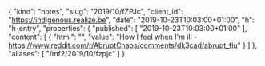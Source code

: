 {
  "kind": "notes",
  "slug": "2019/10/fZPJc",
  "client_id": "https://indigenous.realize.be",
  "date": "2019-10-23T10:03:00+01:00",
  "h": "h-entry",
  "properties": {
    "published": [
      "2019-10-23T10:03:00+01:00"
    ],
    "content": [
      {
        "html": "",
        "value": "How I feel when I'm ill - https://www.reddit.com/r/AbruptChaos/comments/dk3cad/abrupt_flu"
      }
    ]
  },
  "aliases": [
    "/mf2/2019/10/fzpjc"
  ]
}
